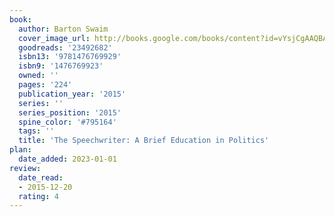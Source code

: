 ```yaml
---
book:
  author: Barton Swaim
  cover_image_url: http://books.google.com/books/content?id=vYsjCgAAQBAJ&printsec=frontcover&img=1&zoom=1&edge=curl&source=gbs_api
  goodreads: '23492682'
  isbn13: '9781476769929'
  isbn9: '1476769923'
  owned: ''
  pages: '224'
  publication_year: '2015'
  series: ''
  series_position: '2015'
  spine_color: '#795164'
  tags: ''
  title: 'The Speechwriter: A Brief Education in Politics'
plan:
  date_added: 2023-01-01
review:
  date_read:
  - 2015-12-20
  rating: 4
---
```

